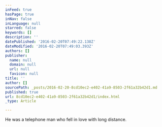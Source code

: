 ```yaml
---
inFeed: true
hasPage: true
inNav: false
inLanguage: null
starred: false
keywords: []
description: ''
datePublished: '2016-02-20T07:49:22.138Z'
dateModified: '2016-02-20T07:49:03.393Z'
authors: []
publisher:
  name: null
  domain: null
  url: null
  favicon: null
title: ''
author: []
sourcePath: _posts/2016-02-20-8cd10ec2-e402-41a9-8503-2f61a32b42d1.md
published: true
url: 8cd10ec2-e402-41a9-8503-2f61a32b42d1/index.html
_type: Article

---
```

He was a telephone man who fell in love with long distance.
